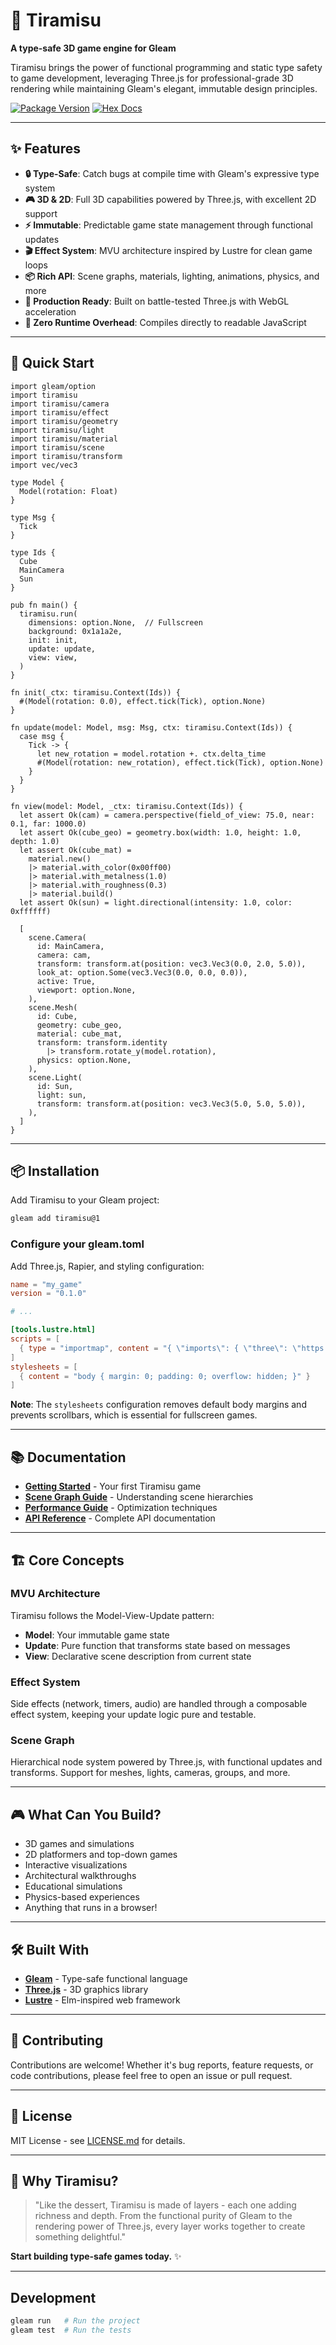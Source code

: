 # 🍰 Tiramisu

**A type-safe 3D game engine for Gleam**

Tiramisu brings the power of functional programming and static type safety to game development, leveraging Three.js for professional-grade 3D rendering while maintaining Gleam's elegant, immutable design principles.

[![Package Version](https://img.shields.io/hexpm/v/tiramisu)](https://hex.pm/packages/tiramisu)
[![Hex Docs](https://img.shields.io/badge/hex-docs-ffaff3)](https://hexdocs.pm/tiramisu/)

---

## ✨ Features

- **🔒 Type-Safe**: Catch bugs at compile time with Gleam's expressive type system
- **🎮 3D & 2D**: Full 3D capabilities powered by Three.js, with excellent 2D support
- **⚡ Immutable**: Predictable game state management through functional updates
- **🎬 Effect System**: MVU architecture inspired by Lustre for clean game loops
- **📦 Rich API**: Scene graphs, materials, lighting, animations, physics, and more
- **🚀 Production Ready**: Built on battle-tested Three.js with WebGL acceleration
- **🎯 Zero Runtime Overhead**: Compiles directly to readable JavaScript

---

## 🚀 Quick Start

```gleam
import gleam/option
import tiramisu
import tiramisu/camera
import tiramisu/effect
import tiramisu/geometry
import tiramisu/light
import tiramisu/material
import tiramisu/scene
import tiramisu/transform
import vec/vec3

type Model {
  Model(rotation: Float)
}

type Msg {
  Tick
}

type Ids {
  Cube
  MainCamera
  Sun
}

pub fn main() {
  tiramisu.run(
    dimensions: option.None,  // Fullscreen
    background: 0x1a1a2e,
    init: init,
    update: update,
    view: view,
  )
}

fn init(_ctx: tiramisu.Context(Ids)) {
  #(Model(rotation: 0.0), effect.tick(Tick), option.None)
}

fn update(model: Model, msg: Msg, ctx: tiramisu.Context(Ids)) {
  case msg {
    Tick -> {
      let new_rotation = model.rotation +. ctx.delta_time
      #(Model(rotation: new_rotation), effect.tick(Tick), option.None)
    }
  }
}

fn view(model: Model, _ctx: tiramisu.Context(Ids)) {
  let assert Ok(cam) = camera.perspective(field_of_view: 75.0, near: 0.1, far: 1000.0)
  let assert Ok(cube_geo) = geometry.box(width: 1.0, height: 1.0, depth: 1.0)
  let assert Ok(cube_mat) =
    material.new()
    |> material.with_color(0x00ff00)
    |> material.with_metalness(1.0)
    |> material.with_roughness(0.3)
    |> material.build()
  let assert Ok(sun) = light.directional(intensity: 1.0, color: 0xffffff)

  [
    scene.Camera(
      id: MainCamera,
      camera: cam,
      transform: transform.at(position: vec3.Vec3(0.0, 2.0, 5.0)),
      look_at: option.Some(vec3.Vec3(0.0, 0.0, 0.0)),
      active: True,
      viewport: option.None,
    ),
    scene.Mesh(
      id: Cube,
      geometry: cube_geo,
      material: cube_mat,
      transform: transform.identity
        |> transform.rotate_y(model.rotation),
      physics: option.None,
    ),
    scene.Light(
      id: Sun,
      light: sun,
      transform: transform.at(position: vec3.Vec3(5.0, 5.0, 5.0)),
    ),
  ]
}
```

---

## 📦 Installation

Add Tiramisu to your Gleam project:

```sh
gleam add tiramisu@1
```

### Configure your gleam.toml

Add Three.js, Rapier, and styling configuration:

```toml
name = "my_game"
version = "0.1.0"

# ...

[tools.lustre.html]
scripts = [
  { type = "importmap", content = "{ \"imports\": { \"three\": \"https://cdn.jsdelivr.net/npm/three@0.180.0/build/three.module.js\", \"three/addons/\": \"https://cdn.jsdelivr.net/npm/three@0.180.0/examples/jsm/\", \"@dimforge/rapier3d-compat\": \"https://cdn.jsdelivr.net/npm/@dimforge/rapier3d-compat@0.11.2/+esm\" } }" }
]
stylesheets = [
  { content = "body { margin: 0; padding: 0; overflow: hidden; }" }
]
```

**Note**: The `stylesheets` configuration removes default body margins and prevents scrollbars, which is essential for fullscreen games.

---

## 📚 Documentation

- [**Getting Started**](https://hexdocs.pm/tiramisu/getting_started.html) - Your first Tiramisu game
- [**Scene Graph Guide**](https://hexdocs.pm/tiramisu/scene_graph_guide.html) - Understanding scene hierarchies
- [**Performance Guide**](https://hexdocs.pm/tiramisu/performance_guide.html) - Optimization techniques
- [**API Reference**](https://hexdocs.pm/tiramisu/) - Complete API documentation

---

## 🏗️ Core Concepts

### MVU Architecture

Tiramisu follows the Model-View-Update pattern:

- **Model**: Your immutable game state
- **Update**: Pure function that transforms state based on messages
- **View**: Declarative scene description from current state

### Effect System

Side effects (network, timers, audio) are handled through a composable effect system, keeping your update logic pure and testable.

### Scene Graph

Hierarchical node system powered by Three.js, with functional updates and transforms. Support for meshes, lights, cameras, groups, and more.

---

## 🎮 What Can You Build?

- 3D games and simulations
- 2D platformers and top-down games
- Interactive visualizations
- Architectural walkthroughs
- Educational simulations
- Physics-based experiences
- Anything that runs in a browser!

---

## 🛠️ Built With

- **[Gleam](https://gleam.run)** - Type-safe functional language
- **[Three.js](https://threejs.org)** - 3D graphics library
- **[Lustre](https://lustre.build)** - Elm-inspired web framework

---

## 🤝 Contributing

Contributions are welcome! Whether it's bug reports, feature requests, or code contributions, please feel free to open an issue or pull request.

---

## 📄 License

MIT License - see [LICENSE.md](./LICENSE.md) for details.

---

## 🌟 Why Tiramisu?

> "Like the dessert, Tiramisu is made of layers - each one adding richness and depth. From the functional purity of Gleam to the rendering power of Three.js, every layer works together to create something delightful."

**Start building type-safe games today.** ✨

---

## Development

```sh
gleam run   # Run the project
gleam test  # Run the tests
```
